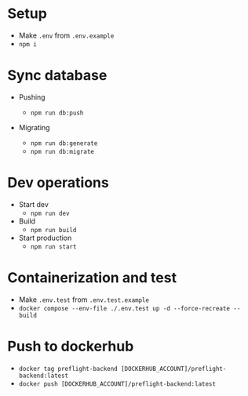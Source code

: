 # Setup

- Make `.env` from `.env.example`
- `npm i`

# Sync database

- Pushing

  - `npm run db:push`

- Migrating
  - `npm run db:generate`
  - `npm run db:migrate`

# Dev operations

- Start dev
  - `npm run dev`
- Build
  - `npm run build`
- Start production
  - `npm run start`

# Containerization and test

- Make `.env.test` from `.env.test.example`
- `docker compose --env-file ./.env.test up -d --force-recreate --build`

# Push to dockerhub

- `docker tag preflight-backend [DOCKERHUB_ACCOUNT]/preflight-backend:latest`
- `docker push [DOCKERHUB_ACCOUNT]/preflight-backend:latest`
